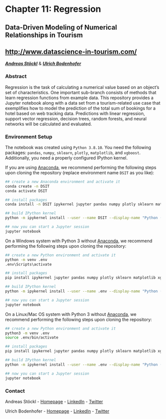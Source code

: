 # Chapter 11: Regression

## Data-Driven Modeling of Numerical Relationships in Tourism
## http://www.datascience-in-tourism.com/

***[Andreas Stöckl](https://github.com/astoeckl)*** & ***[Ulrich Bodenhofer](https://github.com/Ubod)***

### Abstract

Regression is the task of calculating a numerical value based on an object’s set of characteristics. One important sub-branch consists of methods that learn regression functions from example data. This repository provides a Jupyter notebook along with a data set from a tourism-related use case that exemplifies how to model the prediction of the total sum of bookings for a hotel based on web tracking data. Predictions with linear regression, support vector regression, decision trees, random forests, and neural networks will be calculated and evaluated.

### Environment Setup

The notebook was created using `Python 3.8.10`. You need the following packages: `pandas`, `numpy`, `sklearn`, `plotly`, `matplotlib`, and `xgboost`. Additionally, you need a properly configured IPython kernel.

If you are using [Anaconda](https://www.anaconda.com/), we recommend performing the following steps upon cloning the repository (replace environment name `DSIT` as you like):
```bash
## create a new Anaconda environment and activate it
conda create -n DSIT
conda activate DSIT

## install packages
conda install -n DSIT ipykernel jupyter pandas numpy plotly sklearn matplotlib xgboost

## build IPython kernel
python -m ipykernel install --user --name DSIT --display-name "Python (Data Science in Tourism)"

## now you can start a Jupyter session
jupyter notebook
```

On a Windows system with Python 3 without [Anaconda](https://www.anaconda.com/), we recommend performing the following steps upon cloning the repository:
```bash
## create a new Python environment and activate it
python -m venv .env
.env\Scripts\activate

## install packages
pip install ipykernel jupyter pandas numpy plotly sklearn matplotlib xgboost

## build IPython kernel
python -m ipykernel install --user --name .env --display-name "Python (Data Science in Tourism)"

## now you can start a Jupyter session
jupyter notebook
```

On a Linux/Mac OS system with Python 3 without [Anaconda](https://www.anaconda.com/), we recommend performing the following steps upon cloning the repository:
```bash
## create a new Python environment and activate it
python3 -m venv .env
source .env/bin/activate

## install packages
pip install ipykernel jupyter pandas numpy plotly sklearn matplotlib xgboost

## build IPython kernel
python -m ipykernel install --user --name .env --display-name "Python (Data Science in Tourism)"

## now you can start a Jupyter session
jupyter notebook
```

### Contact

Andreas Stöckl - [Homepage](http://www.stoeckl.ai/) - [LinkedIn](https://www.linkedin.com/in/andreas-st%C3%B6ckl-57682113a/) - [Twitter](https://twitter.com/stoecklai)

Ulrich Bodenhofer - [Homepage](http://ulrich.bodenhofer.com) - [LinkedIn](https://www.linkedin.com/in/ulrichbodenhofer/) - [Twitter](https://twitter.com/u_bode)
